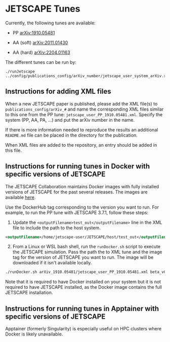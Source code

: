# JETSCAPE Tunes

Currently, the following tunes are available:

- PP [arXiv:1910.05481](https://arxiv.org/abs/1910.05481)

- AA (soft) [arXiv:2011.01430](https://arxiv.org/pdf/2011.01430)

- AA (hard) [arXiv:2204.01163](https://arxiv.org/pdf/2204.01163)

The different tunes can be run by:
```
./runJetscape ../config/publications_config/arXiv_number/jetscape_user_system_arXiv.xml
```


## Instructions for adding XML files

When a new JETSCAPE paper is published, please add the XML file(s) to `publications_config/arXiv_#` and name the corresponding XML files similar to this one from the PP tune: `jetscape_user_PP_1910.05481.xml`.
Specify the system (PP, AA, PA, ...) and put the arXiv number in the name.

If there is more information needed to reproduce the results an additional `README.md` file can be placed in the directory for the publication.

When XML files are added to the repository, an entry should be added in this file.

## Instructions for running tunes in Docker with specific versions of JETSCAPE

The JETSCAPE Collaboration maintains Docker images with fully installed versions of JETSCAPE for the past several releases. The images are available [here](https://hub.docker.com/r/jetscape/jetscape_full).

Use the DockerHub tag corresponding to the version you want to run.  For example, to run the PP tune with JETSCAPE 3.7.1, follow these steps:


1) Update the `<outputFilename>test_out</outputFilename>` line in the XML file to include the path to the host system.

```xml
<outputFilename>/home/jetscape-user/JETSCAPE/host/test_out</outputFilename>
```

2) From a Linux or WSL bash shell, run the `runDocker.sh` script to execute the JETSCAPE simulation.  Pass the path the to XML tune and the image tag for the version of JETSCAPE you want to run. The image will be downloaded if it isn't available locally.
```bash
./runDocker.sh arXiv_1910.05481/jetscape_user_PP_1910.05481.xml beta_v0.11
```

Note that it is required to have Docker installed on your system but it is not required to have JETSCAPE installed, as the Docker image contains the full JETSCAPE installation.

## Instructions for running tunes in Apptainer with specific versions of JETSCAPE

Apptainer (formerly Singularity) is especially useful on HPC clusters where Docker is likely unavailable.
